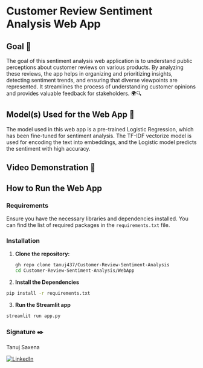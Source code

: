 # Customer Review Sentiment Analysis Web App

## Goal 🎯
The goal of this sentiment analysis web application is to understand public perceptions about customer reviews on various products. By analyzing these reviews, the app helps in organizing and prioritizing insights, detecting sentiment trends, and ensuring that diverse viewpoints are represented. It streamlines the process of understanding customer opinions and provides valuable feedback for stakeholders. 🌍🔍

## Model(s) Used for the Web App 🧮
The model used in this web app is a pre-trained Logistic Regression, which has been fine-tuned for sentiment analysis. The TF-IDF vectorize model is used for encoding the text into embeddings, and the Logistic model predicts the sentiment with high accuracy.

## Video Demonstration 🎥




## How to Run the Web App

### Requirements
Ensure you have the necessary libraries and dependencies installed. You can find the list of required packages in the `requirements.txt` file.

### Installation
1. **Clone the repository:**
   ```bash
   gh repo clone tanuj437/Customer-Review-Sentiment-Analysis
   cd Customer-Review-Sentiment-Analysis/WebApp
   ```
2. **Install the Dependencies**
  ```bash
  pip install -r requirements.txt
  ```
3. **Run the Streamlit app**
  ```bash
  streamlit run app.py
  ```
### Signature ✒️
Tanuj Saxena

[![LinkedIn](https://img.shields.io/badge/LinkedIn-%230077B5.svg?logo=linkedin&logoColor=white)](https://www.linkedin.com/in/tanuj-saxena-970271252/)
